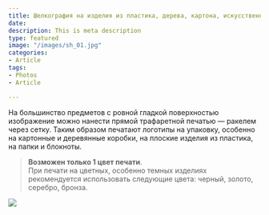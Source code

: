```yaml
---
title: Шелкография на изделия из пластика, дерева, картона, искусственной кожи
date: 
description: This is meta description
type: featured
image: "/images/sh_01.jpg"
categories:
- Article
tags:
- Photos
- Article

---
```

На большинство предметов с ровной гладкой поверхностью изображение можно нанести прямой трафаретной печатью — ракелем через сетку. Таким образом печатают логотипы на упаковку, особенно на картонные и деревянные коробки, на плоские изделия из пластика, на папки и блокноты.

> **Возможен только 1 цвет печати**.  
> При печати на цветных, особенно темных изделиях рекомендуется использовать следующие цвета: черный, золото, серебро, бронза.

![](/images/sh21.jpg)